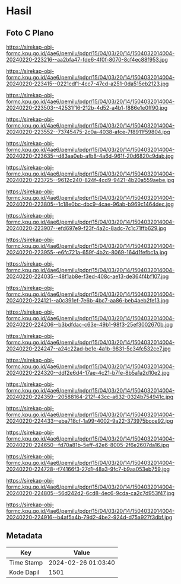 # Hasil

## Foto C Plano

https://sirekap-obj-formc.kpu.go.id/4ae6/pemilu/pdpr/15/04/03/20/14/1504032014004-20240220-223216--aa2bfa47-fde6-4f0f-8070-8cf4ec88f953.jpg

https://sirekap-obj-formc.kpu.go.id/4ae6/pemilu/pdpr/15/04/03/20/14/1504032014004-20240220-223415--0221cdf1-4cc7-47cd-a251-0da515eb2123.jpg

https://sirekap-obj-formc.kpu.go.id/4ae6/pemilu/pdpr/15/04/03/20/14/1504032014004-20240220-223503--42531f16-212b-4d52-a4b1-f886e1e0ff90.jpg

https://sirekap-obj-formc.kpu.go.id/4ae6/pemilu/pdpr/15/04/03/20/14/1504032014004-20240220-223552--73745475-2c0a-4038-afce-7f8911f59804.jpg

https://sirekap-obj-formc.kpu.go.id/4ae6/pemilu/pdpr/15/04/03/20/14/1504032014004-20240220-223635--d83aa0eb-afb8-4a6d-961f-20d6820c9dab.jpg

https://sirekap-obj-formc.kpu.go.id/4ae6/pemilu/pdpr/15/04/03/20/14/1504032014004-20240220-223725--9612c240-824f-4cd9-9421-4b20a559aebe.jpg

https://sirekap-obj-formc.kpu.go.id/4ae6/pemilu/pdpr/15/04/03/20/14/1504032014004-20240220-223805--1c18e0bc-dbc9-4cae-96ab-b969c1464dec.jpg

https://sirekap-obj-formc.kpu.go.id/4ae6/pemilu/pdpr/15/04/03/20/14/1504032014004-20240220-223907--efd697e9-f23f-4a2c-8adc-7c1c71ffb629.jpg

https://sirekap-obj-formc.kpu.go.id/4ae6/pemilu/pdpr/15/04/03/20/14/1504032014004-20240220-223955--e6fc721a-659f-4b2c-8069-164d1fefbc1a.jpg

https://sirekap-obj-formc.kpu.go.id/4ae6/pemilu/pdpr/15/04/03/20/14/1504032014004-20240220-224035--48f1ab8e-f3ed-408c-ae13-de364f4bf107.jpg

https://sirekap-obj-formc.kpu.go.id/4ae6/pemilu/pdpr/15/04/03/20/14/1504032014004-20240220-224121--a0c391ef-7e6b-4bc7-aa86-beb4aeb2fe13.jpg

https://sirekap-obj-formc.kpu.go.id/4ae6/pemilu/pdpr/15/04/03/20/14/1504032014004-20240220-224206--b3bdfdac-c63e-49b1-98f3-25ef3002670b.jpg

https://sirekap-obj-formc.kpu.go.id/4ae6/pemilu/pdpr/15/04/03/20/14/1504032014004-20240220-224247--a24c22ad-bc1e-4a1b-9831-5c34fc532ce7.jpg

https://sirekap-obj-formc.kpu.go.id/4ae6/pemilu/pdpr/15/04/03/20/14/1504032014004-20240220-224320--ddf2e6d4-17ae-4c21-b7fe-8b5a1a2d10e2.jpg

https://sirekap-obj-formc.kpu.go.id/4ae6/pemilu/pdpr/15/04/03/20/14/1504032014004-20240220-224359--20588164-212f-43cc-a632-0324b754941c.jpg

https://sirekap-obj-formc.kpu.go.id/4ae6/pemilu/pdpr/15/04/03/20/14/1504032014004-20240220-224433--eba718cf-1a99-4002-9a22-373975bcce92.jpg

https://sirekap-obj-formc.kpu.go.id/4ae6/pemilu/pdpr/15/04/03/20/14/1504032014004-20240220-224650--fd70a81b-5eff-42e6-8005-2f6e2607da16.jpg

https://sirekap-obj-formc.kpu.go.id/4ae6/pemilu/pdpr/15/04/03/20/14/1504032014004-20240220-224728--f74166f3-27d1-48a3-9fc7-b9aa053eb759.jpg

https://sirekap-obj-formc.kpu.go.id/4ae6/pemilu/pdpr/15/04/03/20/14/1504032014004-20240220-224805--56d242d2-6cd8-4ec6-9cda-ca2c7d953f47.jpg

https://sirekap-obj-formc.kpu.go.id/4ae6/pemilu/pdpr/15/04/03/20/14/1504032014004-20240220-224916--b4af5a4b-79d2-4be2-924d-d75a927f3dbf.jpg


## Metadata

| Key        | Value               |
| ---------- | ------------------- |
| Time Stamp | 2024-02-26 01:03:40 |
| Kode Dapil | 1501                |



